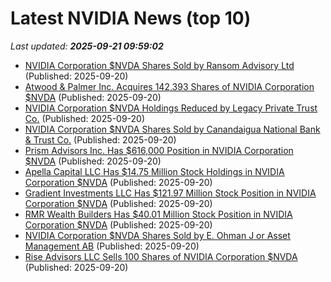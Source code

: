 # Latest NVIDIA News (top 10)
_Last updated: **2025-09-21 09:59:02**_

- [NVIDIA Corporation $NVDA Shares Sold by Ransom Advisory Ltd](https://www.etfdailynews.com/2025/09/20/nvidia-corporation-nvda-shares-sold-by-ransom-advisory-ltd/) (Published: 2025-09-20)
- [Atwood & Palmer Inc. Acquires 142,393 Shares of NVIDIA Corporation $NVDA](https://www.etfdailynews.com/2025/09/20/atwood-palmer-inc-acquires-142393-shares-of-nvidia-corporation-nvda/) (Published: 2025-09-20)
- [NVIDIA Corporation $NVDA Holdings Reduced by Legacy Private Trust Co.](https://www.etfdailynews.com/2025/09/20/nvidia-corporation-nvda-holdings-reduced-by-legacy-private-trust-co/) (Published: 2025-09-20)
- [NVIDIA Corporation $NVDA Shares Sold by Canandaigua National Bank & Trust Co.](https://www.etfdailynews.com/2025/09/20/nvidia-corporation-nvda-shares-sold-by-canandaigua-national-bank-trust-co/) (Published: 2025-09-20)
- [Prism Advisors Inc. Has $616,000 Position in NVIDIA Corporation $NVDA](https://www.etfdailynews.com/2025/09/20/prism-advisors-inc-has-616000-position-in-nvidia-corporation-nvda/) (Published: 2025-09-20)
- [Apella Capital LLC Has $14.75 Million Stock Holdings in NVIDIA Corporation $NVDA](https://www.etfdailynews.com/2025/09/20/apella-capital-llc-has-14-75-million-stock-holdings-in-nvidia-corporation-nvda/) (Published: 2025-09-20)
- [Gradient Investments LLC Has $121.97 Million Stock Position in NVIDIA Corporation $NVDA](https://www.etfdailynews.com/2025/09/20/gradient-investments-llc-has-121-97-million-stock-position-in-nvidia-corporation-nvda/) (Published: 2025-09-20)
- [RMR Wealth Builders Has $40.01 Million Stock Position in NVIDIA Corporation $NVDA](https://www.etfdailynews.com/2025/09/20/rmr-wealth-builders-has-40-01-million-stock-position-in-nvidia-corporation-nvda/) (Published: 2025-09-20)
- [NVIDIA Corporation $NVDA Shares Sold by E. Ohman J or Asset Management AB](https://www.etfdailynews.com/2025/09/20/nvidia-corporation-nvda-shares-sold-by-e-ohman-j-or-asset-management-ab/) (Published: 2025-09-20)
- [Rise Advisors LLC Sells 100 Shares of NVIDIA Corporation $NVDA](https://www.etfdailynews.com/2025/09/20/rise-advisors-llc-sells-100-shares-of-nvidia-corporation-nvda/) (Published: 2025-09-20)
